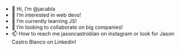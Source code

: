 - 👋 Hi, I’m @jacabla
- 👀 I’m interested in web devs!
- 🌱 I’m currently learning JS!
- 💞️ I’m looking to collaborate on big companies!
- 📫 How to reach me jasoncastroblan on instagram or look for Jason Castro Blanco on Linkedin!

<!---
jacabla/jacabla is a ✨ special ✨ repository because its `README.md` (this file) appears on your GitHub profile.
You can click the Preview link to take a look at your changes.
--->
